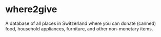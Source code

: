 # where2give
A database of all places in Switzerland where you can donate (canned) food,  household appliances, furniture, and other non-monetary items. 
